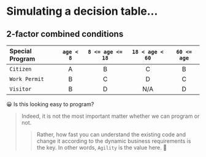 # Simulating a decision table...

## 2-factor combined conditions

| Special Program | `age < 8` | `8 <= age <= 18` | `18 < age < 60` | `60 <= age` |
|:-----------------|:---------:|:----------------:|:---------------:|:-----------:|
| `Citizen`        |     A     |        B         |        C        |      B      |
| `Work Permit`    |     B     |        C         |        D        |      C      | 
| `Visitor`        |     B     |        D         |       N/A       |      D      |

😀 Is this looking easy to program?

>Indeed, it is not the most important matter whether we can program or not.
> >Rather, how fast you can understand the existing code and change it according to the dynamic business requirements is the key. In other words, `Agility` is the value here. 🧐